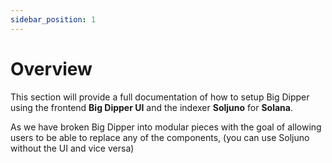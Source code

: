 ```yaml
---
sidebar_position: 1
---
```

# Overview

This section will provide a full documentation of how to setup Big Dipper using the frontend **Big Dipper UI** and the indexer **Soljuno** for **Solana**.

As we have broken Big Dipper into modular pieces with the goal of allowing users to be able to replace any of the components,
(you can use Soljuno without the UI and vice versa)
